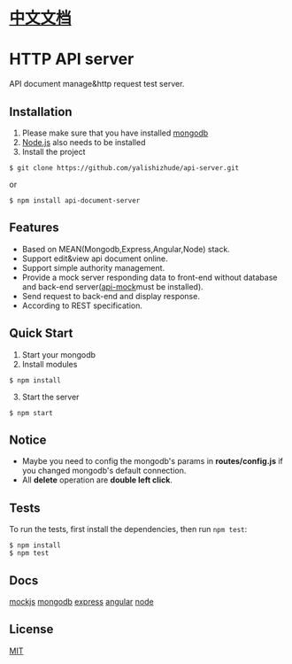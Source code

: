 # [中文文档](readme_zh.md)

# HTTP API server

API document manage&http request test server.

## Installation

1. Please make sure that you have installed [mongodb](https://www.mongodb.org/)
2. [Node.js](https://nodejs.org) also needs to be installed
3. Install the project
```
$ git clone https://github.com/yalishizhude/api-server.git
```
or
```
$ npm install api-document-server
```

## Features
* Based on MEAN(Mongodb,Express,Angular,Node) stack.
* Support edit&view api document online.
* Support simple authority management.
* Provide a mock server responding data to front-end without database and back-end server([api-mock](https://github.com/yalishizhude/api-mock)must be installed). 
* Send request to back-end and display response.
* According to REST specification.

## Quick Start

1. Start your mongodb
2. Install modules

```
$ npm install
```

3. Start the server

```
$ npm start
```

## Notice

* Maybe you need to config the mongodb's params in **routes/config.js** if you changed mongodb's default connection.
* All **delete** operation are **double left click**.

## Tests

  To run the tests, first install the dependencies, then run `npm test`:

```
$ npm install
$ npm test
```

## Docs
[mockjs](http://mockjs.com/)
[mongodb](https://www.mongodb.org/)
[express](http://expressjs.com/)
[angular](http://docs.angularjs.cn/guide)
[node](https://nodejs.org)

## License

  [MIT](LICENSE)
